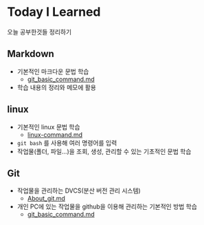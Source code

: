 # Today I Learned

오늘 공부한것들 정리하기

## Markdown

- 기본적인 마크다운 문법 학습
    - [git_basic_command.md](https://github.com/junhyukM/TIL/blob/master/git/git_basic_command.md)
- 학습 내용의 정리와 메모에 활용

## linux

- 기본적인 linux 문법 학습
    - [linux-command.md](https://github.com/junhyukM/TIL/blob/master/linux/linux-command.md)
- `git bash` 를 사용해 여러 명령어를 입력
- 작업물(폴더, 파일...)을 조회, 생성, 관리할 수 있는 기초적인 문법 학습

## Git

- 작업물을 관리하는 DVCS(분산 버전 관리 시스템)
    - [About_git.md](https://github.com/junhyukM/TIL/blob/master/git/About_git.md)
- 개인 PC에 있는 작업물을 github을 이용해 관리하는 기본적인 방법 학습
    - [git_basic_command.md](https://github.com/junhyukM/TIL/blob/master/git/git_basic_command.md)

